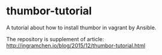 thumbor-tutorial
================

A tutorial about how to install thumbor in vagrant by Ansible.

The repository is supplement of article: http://ingramchen.io/blog/2015/12/thumbor-tutorial.html